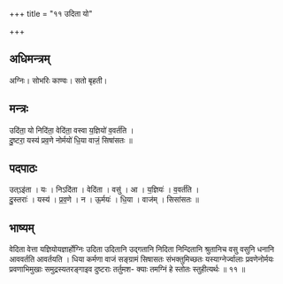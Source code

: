 +++
title = "११ उदिता यो"

+++
## अधिमन्त्रम्
अग्निः। सोभरिः काण्वः। सतो बृहती।

## मन्त्रः
उदि॑ता॒ यो निदि॑ता॒ वेदि॑ता॒ वस्वा य॒ज्ञियो॑ व॒वर्त॑ति ।  
दु॒ष्टरा॒ यस्य॑ प्रव॒णे नोर्मयो॑ धि॒या वाजं॒ सिषा॑सतः ॥

## पदपाठः
उत्ऽइ॑ता । यः । निऽदि॑ता । वेदि॑ता । वसु॑ । आ । य॒ज्ञियः॑ । व॒वर्त॑ति ।  
दु॒स्तराः॑ । यस्य॑ । प्र॒व॒णे । न । ऊ॒र्मयः॑ । धि॒या । वाज॑म् । सिसा॑सतः ॥

## भाष्यम्
वेदिता वेत्ता यज्ञियोयज्ञार्होग्निः उदिता उदितानि उद्गतानि निदिता निन्दितानि श्रुतानिच वसु वसुनि धनानि आववर्तति आवर्तयति । धिया कर्मणा वाजं सङ्ग्रामं सिषासतः संभक्तुमिच्छतः यस्याग्नेर्ज्वालाः प्रवणेनोर्मयः प्रवणाभिमुखाः समुद्रस्यतरङ्गाइव दुष्टराः तर्तुमश- क्याः तमग्निं हे स्तोतः स्तुहीत्यर्थः ॥ ११ ॥